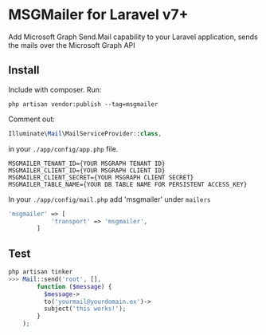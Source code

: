 # MSGMailer for Laravel v7+

Add Microsoft Graph Send.Mail capability to your Laravel application, sends the mails over the Microsoft Graph API

## Install

Include with composer.
Run:

```
php artisan vendor:publish --tag=msgmailer
```

Comment out:

```php
Illuminate\Mail\MailServiceProvider::class,
```

in your `./app/config/app.php` file.

```.env
MSGMAILER_TENANT_ID={YOUR MSGRAPH TENANT ID}
MSGMAILER_CLIENT_ID={YOUR MSGRAPH CLIENT ID}
MSGMAILER_CLIENT_SECRET={YOUR MSGRAPH CLIENT SECRET}
MSGMAILER_TABLE_NAME={YOUR DB TABLE NAME FOR PERSISTENT ACCESS_KEY}
```

In your `./app/config/mail.php` add 'msgmailer' under `mailers`

```php
'msgmailer' => [
            'transport' => 'msgmailer',
        ]
```

## Test

```php
php artisan tinker
>>> Mail::send('root', [],
        function ($message) {
          $message->
          to('yourmail@yourdomain.ex')->
          subject('this works!');
        }
    );
```

